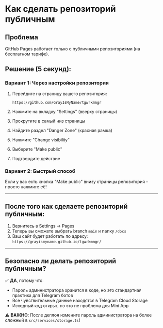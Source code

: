 # Как сделать репозиторий публичным

## Проблема
GitHub Pages работает только с публичными репозиториями (на бесплатном тарифе).

## Решение (5 секунд):

### Вариант 1: Через настройки репозитория

1. Перейдите на страницу вашего репозитория:
   ```
   https://github.com/GrayIsMyName/tgwrkmngr
   ```

2. Нажмите на вкладку "Settings" (вверху страницы)

3. Прокрутите в самый низ страницы

4. Найдите раздел "Danger Zone" (красная рамка)

5. Нажмите "Change visibility"

6. Выберите "Make public"

7. Подтвердите действие

### Вариант 2: Быстрый способ

Если у вас есть кнопка "Make public" внизу страницы репозитория - просто нажмите её!

---

## После того как сделаете репозиторий публичным:

1. Вернитесь в Settings → Pages
2. Теперь вы сможете выбрать branch `main` и папку `/docs`
3. Ваш сайт будет работать по адресу: `https://grayismyname.github.io/tgwrkmngr/`

---

## Безопасно ли делать репозиторий публичным?

✅ **ДА**, потому что:
- Пароль администратора хранится в коде, но это стандартная практика для Telegram ботов
- Все чувствительные данные находятся в Telegram Cloud Storage
- Исходный код открыт, но это не проблема для Mini App

⚠️ **ВАЖНО**: После деплоя измените пароль администратора на более сложный в `src/services/storage.ts`!

